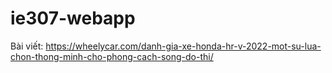 # ie307-webapp
Bài viết:
 https://wheelycar.com/danh-gia-xe-honda-hr-v-2022-mot-su-lua-chon-thong-minh-cho-phong-cach-song-do-thi/
